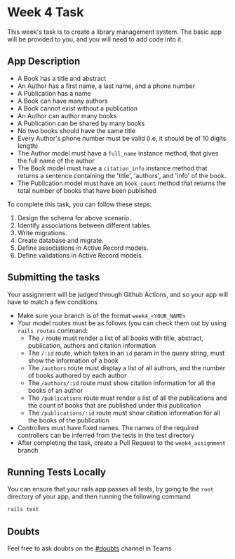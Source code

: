 # Week 4 Task
This week's task is to create a library management system. The basic app will be provided to you, and you will need to add code into it.
## App Description
- A Book has a title and abstract
- An Author  has a first name,  a last name, and a phone number
- A Publication has a name
- A Book can have many authors
- A Book cannot exist without a publication
- An Author can author many books
- A Publication can be shared by many books
- No two books should have the same title
- Every Author's phone number must be valid (i.e, it should be of 10 digits length)
- The Author model must have a ```full_name``` instance method, that gives the full name of the author
- The Book model must have a ```citation_info``` instance method that returns a sentence containing the 'title', 'authors', and 'info' of the book.
- The Publication model must have an ```book_count``` method that returns the total number of books that have been published

To complete this task, you can follow these steps:
1. Design the schema for above scenario.
2. Identify associations between different tables.
3. Write migrations.
4. Create database and migrate.
5. Define associations in Active Record models.
6. Define validations in Active Record models.

## Submitting the tasks
Your assignment will be judged through Github Actions, and so your app will have to match a few conditions
- Make sure your branch is of the format ```week4_<YOUR_NAME>```
- Your model routes must be as follows (you can check them out by using ```rails routes``` command:
  - The ```/``` route must render a list of all books with title, abstract, publication, authors and citation information
  - The ```/:id``` route, which takes in an ```id``` param in the query string, must show the information of a book
  - The ```/authors``` route must display a list of all authors, and the number of books authored by each author
  - The ```/authors/:id``` route must show citation information for all the books of an author
  - The ```/publications``` route must render a list of all the publications and the count of books that are published under this publication
  - The ```/publications/:id``` route must show citation information for all the books of the publication
- Controllers must have fixed names. The names of the required controllers can be inferred from the tests in the test directory
- After completing the task, create a Pull Request to the ```week4_assignment``` branch

## Running Tests Locally
You can ensure that your rails app passes all tests, by going to the ```root``` directory of your app, and then running the following command

```bash
rails test
```
## Doubts
Feel free to ask doubts on the [#doubts](https://teams.microsoft.com/l/channel/19%3a6e5ce5031c594c34927026726a750f12%40thread.tacv2/%255BRuby%2520on%2520Rails%255D%2520Doubts?groupId=ebcdbf1c-6b25-48f4-9dfc-9f5e3666cc00&tenantId=36e917dc-1abe-43f4-b189-f92196a6b4ad) channel in Teams
